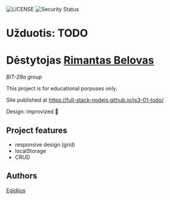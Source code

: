 ![LICENSE](https://img.shields.io/badge/license-MIT-blue.svg?style=flat-square)
![Security Status](https://img.shields.io/security-headers?label=Security&url=https%3A%2F%2Fgithub.com&style=flat-square)

# Užduotis: TODO
# Dėstytojas [Rimantas Belovas](https://github.com/belauzas)
          
_BIT-29a group_

This project is for educational porpuses only.

Site published at https://full-stack-nodejs.github.io/js3-01-todo/

Design: improvized 🎅

## Project features

- responsive design (grid)
- localStorage
- CRUD

## Authors

[Egidijus](https://github.com/full-stack-nodejs)